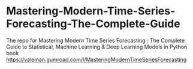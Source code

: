 # Mastering-Modern-Time-Series-Forecasting-The-Complete-Guide
The repo for Mastering Modern Time Series Forecasting : The Complete Guide to Statistical, Machine Learning &amp; Deep Learning Models in Python book https://valeman.gumroad.com/l/MasteringModernTimeSeriesForecasting
